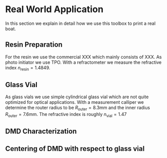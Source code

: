 # Real World Application
In this section we explain in detail how we use this toolbox to print a real boat. 


## Resin Preparation
For the resin we use the commercial XXX which mainly consists of XXX.
As photo initiator we use TPO.
With a refractometer we measure the refractive index $n_\text{resin} = 1.4849$.

## Glass Vial
As glass vials we use simple cylindrical glass vial which are not quite optimized for optical applications.
With a measurement calliper we determine the router radius to be $R_\text{outer} = 8.3\mathrm{mm}$ and the inner radius
$R_\text{outer} = 7.6\mathrm{mm}$. The refractive index is roughly $n_\text{vial}=1.47$

## DMD Characterization


## Centering of DMD with respect to glass vial
